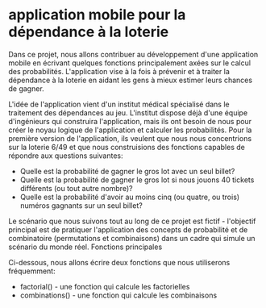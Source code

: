# application mobile pour la dépendance à la loterie

Dans ce projet, nous allons contribuer au développement d'une application mobile en écrivant quelques fonctions principalement axées sur le calcul des probabilités. L'application vise à la fois à prévenir et à traiter la dépendance à la loterie en aidant les gens à mieux estimer leurs chances de gagner.

L'idée de l'application vient d'un institut médical spécialisé dans le traitement des dépendances au jeu. L'institut dispose déjà d'une équipe d'ingénieurs qui construira l'application, mais ils ont besoin de nous pour créer le noyau logique de l'application et calculer les probabilités. Pour la première version de l'application, ils veulent que nous nous concentrions sur la loterie 6/49 et que nous construisions des fonctions capables de répondre aux questions suivantes:

   - Quelle est la probabilité de gagner le gros lot avec un seul billet?
   - Quelle est la probabilité de gagner le gros lot si nous jouons 40 tickets différents (ou tout autre nombre)?
   - Quelle est la probabilité d'avoir au moins cinq (ou quatre, ou trois) numéros gagnants sur un seul billet?

Le scénario que nous suivons tout au long de ce projet est fictif - l'objectif principal est de pratiquer l'application des concepts de probabilité et de combinatoire (permutations et combinaisons) dans un cadre qui simule un scénario du monde réel.
Fonctions principales

Ci-dessous, nous allons écrire deux fonctions que nous utiliserons fréquemment:

  -  factorial() - une fonction qui calcule les factorielles
  -  combinations() - une fonction qui calcule les combinaisons

